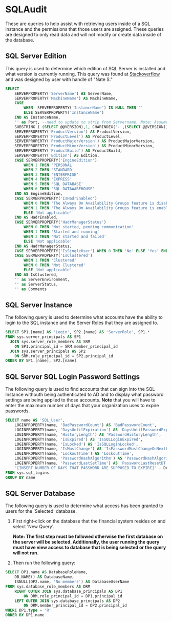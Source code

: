# SQLAudit

These are queries to help assist with retrieving users inside of a SQL instance and the permissions that those users are assigned.  These queries are designed to only read data and will not modify or create data inside of the database.

## SQL Server Edition

This query is used to determine which edition of SQL Server is installed and what version is currently running.  This query was found at [Stackoverflow](https://stackoverflow.com/questions/18070177/how-to-get-current-instance-name-from-t-sql) and was designed by user with handle of "Nate S."

``` SQL
SELECT
    SERVERPROPERTY('ServerName') AS ServerName,
    SERVERPROPERTY('MachineName') AS MachineName,
    CASE
        WHEN  SERVERPROPERTY('InstanceName') IS NULL THEN ''
        ELSE SERVERPROPERTY('InstanceName')
    END AS InstanceName,
    '' as Port, --need to update to strip from Servername. Note: Assumes Registered Server is named with Port
    SUBSTRING ( (SELECT @@VERSION),1, CHARINDEX('-',(SELECT @@VERSION))-1 ) as ProductName,
    SERVERPROPERTY('ProductVersion') AS ProductVersion,
    SERVERPROPERTY('ProductLevel') AS ProductLevel,
    SERVERPROPERTY('ProductMajorVersion') AS ProductMajorVersion,
    SERVERPROPERTY('ProductMinorVersion') AS ProductMinorVersion,
    SERVERPROPERTY('ProductBuild') AS ProductBuild,
    SERVERPROPERTY('Edition') AS Edition,
    CASE SERVERPROPERTY('EngineEdition')
        WHEN 1 THEN 'PERSONAL'
        WHEN 2 THEN 'STANDARD'
        WHEN 3 THEN 'ENTERPRISE'
        WHEN 4 THEN 'EXPRESS'
        WHEN 5 THEN 'SQL DATABASE'
        WHEN 6 THEN 'SQL DATAWAREHOUSE'
    END AS EngineEdition,
    CASE SERVERPROPERTY('IsHadrEnabled')
        WHEN 0 THEN 'The Always On Availability Groups feature is disabled'
        WHEN 1 THEN 'The Always On Availability Groups feature is enabled'
        ELSE 'Not applicable'
    END AS HadrEnabled,
    CASE SERVERPROPERTY('HadrManagerStatus')
        WHEN 0 THEN 'Not started, pending communication'
        WHEN 1 THEN 'Started and running'
        WHEN 2 THEN 'Not started and failed'
        ELSE 'Not applicable'
    END AS HadrManagerStatus,
    CASE SERVERPROPERTY('IsSingleUser') WHEN 0 THEN 'No' ELSE 'Yes' END AS InSingleUserMode,
    CASE SERVERPROPERTY('IsClustered')
        WHEN 1 THEN 'Clustered'
        WHEN 0 THEN 'Not Clustered'
        ELSE 'Not applicable'
    END AS IsClustered,
    '' as ServerEnvironment,
    '' as ServerStatus,
    '' as Comments
```

## SQL Server Instance

The following query is used to determine what accounts have the ability to login to the SQL instance and the Server Roles that they are assigned to.

``` SQL
SELECT SP1.[name] AS 'Login', SP2.[name] AS 'ServerRole', SP1.*
FROM sys.server_principals AS SP1
  JOIN sys.server_role_members AS SRM
    ON SP1.principal_id = SRM.member_principal_id
  JOIN sys.server_principals AS SP2
    ON SRM.role_principal_id = SP2.principal_id
ORDER BY SP1.[name], SP2.[name]
```

## SQL Server SQL Login Password Settings

The following query is used to find accounts that can sign into the SQL Instance withouth being authenticated to AD and to display what password settings are being applied to those accounts. **Note** that you will have to enter the maximum number of days that your organization uses to expire passwords.

``` SQL
SELECT name AS 'SQL_User',
    LOGINPROPERTY(name, 'BadPasswordCount') AS 'BadPasswordCount',
    LOGINPROPERTY(name, 'DaysUntilExpiration') AS 'DaysUntilPasswordExpires',
    LOGINPROPERTY(name, 'HistoryLength') AS 'PasswordHistoryLength',
    LOGINPROPERTY(name, 'IsExpired') AS 'IsSQLLoginExpired',
    LOGINPROPERTY(name, 'IsLocked') AS 'IsSQLLoginLocked',
    LOGINPROPERTY(name, 'IsMustChange') AS 'IsPasswordMustChangeOnNextLogin',
    LOGINPROPERTY(name, 'LockoutTime') AS 'LockoutTime',
    LOGINPROPERTY(name, 'PasswordHashAlgorithm') AS 'PasswordHashAlgorithm',
    LOGINPROPERTY(name, 'PasswordLastSetTime') AS 'PasswordLastResetDT',
    '[INSERT NUMBER OF DAYS THAT PASSWORD ARE SUPPOSED TO EXPIRE]' - DATEDIFF(DAY, CONVERT(DATETIME, LOGINPROPERTY(name, 'PasswordLastSetTime')), GETDATE()) AS 'DaysUntilExpiration'
FROM sys.sql_logins
GROUP BY name
```

## SQL Server Database

The following query is used to determine what access has been granted to users for the 'Selected' database.

1. First right-click on the database that the financial system resides on and select 'New Query'.

    **Note: The first step must be followed otherwise the first database on the server will be selected.  Additionally, the user running the query must have view access to database that is being selected or the query will not run.**

2. Then run the following query:

``` SQL
SELECT DP1.name AS DatabaseRoleName,
    DB_NAME() AS DatabaseName,
    ISNULL(DP2.name, 'No members') AS DatabaseUserName
FROM sys.database_role_members AS DRM
    RIGHT OUTER JOIN sys.database_principals AS DP1
        ON DRM.role_principal_id = DP1.principal_id
    LEFT OUTER JOIN sys.database_principals AS DP2
        ON DRM.member_principal_id = DP2.principal_id
WHERE DP1.type = 'R'
ORDER BY DP1.name
```